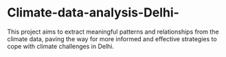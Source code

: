 # Climate-data-analysis-Delhi-
This project aims to extract meaningful patterns and relationships from the climate data, paving the way for more informed and effective strategies to cope with climate challenges in Delhi.
